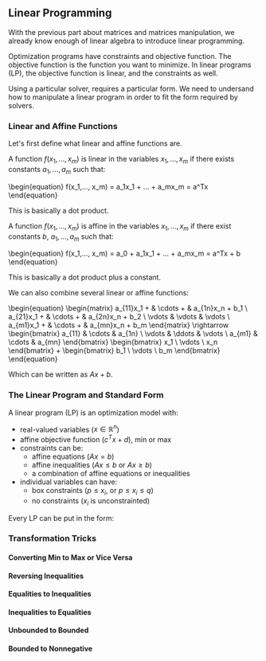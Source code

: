 ## Linear Programming 

With the previous part about matrices and matrices manipulation, we already know enough of linear algebra to introduce linear programming.

Optimization programs have constraints and objective function. The objective function is the function you want to minimize. In linear programs (LP), the objective function is linear, and the constraints as well. 

Using a particular solver, requires a particular form. We need to undersand how to manipulate a linear program in order to fit the form required by solvers.

### Linear and Affine Functions

Let's first define what linear and affine functions are.

A function $f(x_1,..., x_m)$ is linear in the variables $x_1, ..., x_m$ if there exists constants $a_1, ... , a_m$ such that:

\begin{equation}
f(x_1,..., x_m) = a_1x_1 + ... + a_mx_m =
a^Tx
\end{equation}

This is basically a dot product. 

A function $f(x_1,..., x_m)$ is affine in the variables $x_1, ..., x_m$ if there exist constants $b$, $a_1, ... , a_m$ such that:


\begin{equation}
f(x_1,..., x_m) = a_0 + a_1x_1 + ... + a_mx_m =
a^Tx + b
\end{equation}

This is basically a dot product plus a constant. 

We can also combine several linear or affine functions:

\begin{equation}
\begin{matrix}
a_{11}x_1 + & \cdots + & a_{1n}x_n + b_1 \\
a_{21}x_1 + & \cdots + & a_{2n}x_n + b_2 \\
\vdots & \vdots & \vdots \\
a_{m1}x_1 + & \cdots + & a_{mn}x_n + b_m 
\end{matrix} \rightarrow
\begin{bmatrix}
a_{11} & \cdots & a_{1n} \\
\vdots & \ddots & \vdots \\
a_{m1} & \cdots & a_{mn}
\end{bmatrix}
\begin{bmatrix}
x_1 \\
\vdots \\
x_n
\end{bmatrix}
+ 
\begin{bmatrix}
b_1 \\
\vdots \\
b_m
\end{bmatrix}
\end{equation}

Which can be written as $Ax + b$.

### The Linear Program and Standard Form

A linear program (LP) is an optimization model with:

- real-valued variables ($x \in \mathbb{R}^n$)
- affine objective function ($c^Tx + d$), min or max
- constraints can be:
    - affine equations ($Ax = b$)
    - affine inequalities ($Ax \leq b$ or $Ax \geq b$)
    - a combination of affine equations or inequalities
- individual variables can have:
    - box constraints ($p \leq x_i$, or $p \leq x_i \leq q$)
    - no constraints ($x_i$ is unconstrainted)

Every LP can be put in the form:

### Transformation Tricks

#### Converting Min to Max or Vice Versa

#### Reversing Inequalities 

#### Equalities to Inequalities 

#### Inequalities to Equalities 

#### Unbounded to Bounded

#### Bounded to Nonnegative

